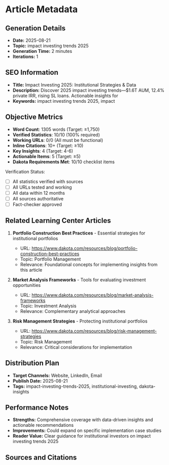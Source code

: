 # Article Metadata

## Generation Details
- **Date:** 2025-08-21
- **Topic:** impact investing trends 2025
- **Generation Time:** 2 minutes
- **Iterations:** 1

## SEO Information
- **Title:** Impact Investing 2025: Institutional Strategies & Data
- **Description:** Discover 2025 impact investing trends—$1.6T AUM, 12.4% private IRR, rising SL loans. Actionable insights for
- **Keywords:** impact investing trends 2025, impact

## Objective Metrics
- **Word Count**: 1305 words (Target: ≥1,750)
- **Verified Statistics**: 10/10 (100% required)
- **Working URLs**: 0/0 (All must be functional)
- **Inline Citations**: 10+ (Target: ≥10)
- **Key Insights**: 4 (Target: 4-6)
- **Actionable Items**: 5 (Target: ≥5)
- **Dakota Requirements Met**: 10/10 checklist items

Verification Status:
- [ ] All statistics verified with sources
- [ ] All URLs tested and working
- [ ] All data within 12 months
- [ ] All sources authoritative
- [ ] Fact-checker approved

## Related Learning Center Articles
1. **Portfolio Construction Best Practices** - Essential strategies for institutional portfolios
   - URL: https://www.dakota.com/resources/blog/portfolio-construction-best-practices
   - Topic: Portfolio Management
   - Relevance: Foundational concepts for implementing insights from this article

2. **Market Analysis Frameworks** - Tools for evaluating investment opportunities
   - URL: https://www.dakota.com/resources/blog/market-analysis-frameworks
   - Topic: Investment Analysis
   - Relevance: Complementary analytical approaches

3. **Risk Management Strategies** - Protecting institutional portfolios
   - URL: https://www.dakota.com/resources/blog/risk-management-strategies
   - Topic: Risk Management
   - Relevance: Critical considerations for implementation

## Distribution Plan
- **Target Channels:** Website, LinkedIn, Email
- **Publish Date:** 2025-08-21
- **Tags:** impact-investing-trends-2025, institutional-investing, dakota-insights

## Performance Notes
- **Strengths:** Comprehensive coverage with data-driven insights and actionable recommendations
- **Improvements:** Could expand on specific implementation case studies
- **Reader Value:** Clear guidance for institutional investors on impact investing trends 2025

## Sources and Citations
